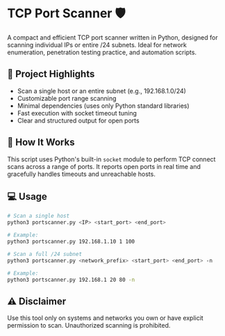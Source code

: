# TCP Port Scanner 🛡️

A compact and efficient TCP port scanner written in Python, designed for scanning individual IPs or entire /24 subnets. Ideal for network enumeration, penetration testing practice, and automation scripts.

## 📌 Project Highlights

- Scan a single host or an entire subnet (e.g., 192.168.1.0/24)
- Customizable port range scanning
- Minimal dependencies (uses only Python standard libraries)
- Fast execution with socket timeout tuning
- Clear and structured output for open ports

## 🔧 How It Works

This script uses Python's built-in `socket` module to perform TCP connect scans across a range of ports. It reports open ports in real time and gracefully handles timeouts and unreachable hosts.

## 💻 Usage

```bash
# Scan a single host
python3 portscanner.py <IP> <start_port> <end_port>

# Example:
python3 portscanner.py 192.168.1.10 1 100

# Scan a full /24 subnet
python3 portscanner.py <network_prefix> <start_port> <end_port> -n

# Example:
python3 portscanner.py 192.168.1 20 80 -n
```
## ⚠️ Disclaimer
Use this tool only on systems and networks you own or have explicit permission to scan. Unauthorized scanning is prohibited.
